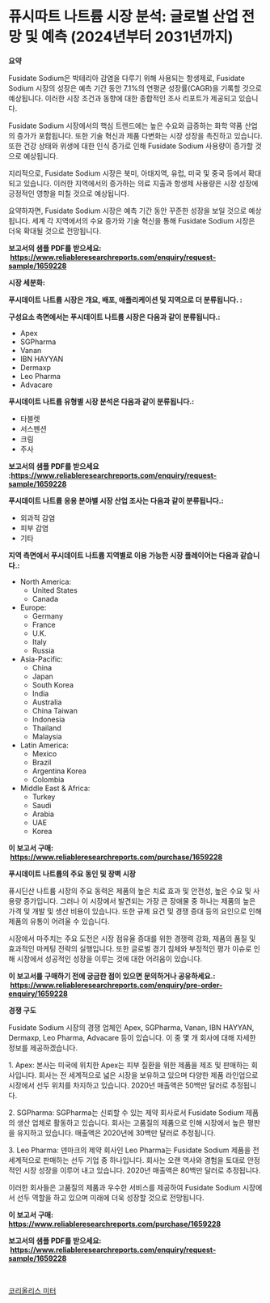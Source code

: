 <p><h1>퓨시따트 나트륨 시장 분석: 글로벌 산업 전망 및 예측 (2024년부터 2031년까지)</h1></p><p><strong>요약</strong></p>
<p><p>Fusidate Sodium은 박테리아 감염을 다루기 위해 사용되는 항생제로, Fusidate Sodium 시장의 성장은 예측 기간 동안 7.1%의 연평균 성장률(CAGR)을 기록할 것으로 예상됩니다. 이러한 시장 조건과 동향에 대한 종합적인 조사 리포트가 제공되고 있습니다.</p><p>Fusidate Sodium 시장에서의 핵심 트렌드에는 높은 수요와 급증하는 화학 약품 산업의 증가가 포함됩니다. 또한 기술 혁신과 제품 다변화는 시장 성장을 촉진하고 있습니다. 또한 건강 상태와 위생에 대한 인식 증가로 인해 Fusidate Sodium 사용량이 증가할 것으로 예상됩니다.</p><p>지리적으로, Fusidate Sodium 시장은 북미, 아태지역, 유럽, 미국 및 중국 등에서 확대되고 있습니다. 이러한 지역에서의 증가하는 의료 지출과 항생제 사용량은 시장 성장에 긍정적인 영향을 미칠 것으로 예상됩니다.</p><p>요약하자면, Fusidate Sodium 시장은 예측 기간 동안 꾸준한 성장을 보일 것으로 예상됩니다. 세계 각 지역에서의 수요 증가와 기술 혁신을 통해 Fusidate Sodium 시장은 더욱 확대될 것으로 전망됩니다.</p></p>
<p><strong>보고서의 샘플 PDF를 받으세요: &nbsp;<a href="https://www.reliableresearchreports.com/enquiry/request-sample/1659228">https://www.reliableresearchreports.com/enquiry/request-sample/1659228</a></strong></p>
<p><strong>시장 세분화:</strong></p>
<p><strong> 푸시데이트 나트륨 시장은 개요, 배포, 애플리케이션 및 지역으로 더 분류됩니다. :</strong></p>
<p><strong>구성요소 측면에서는 푸시데이트 나트륨 시장은 다음과 같이 분류됩니다.:</strong></p>
<p><ul><li>Apex</li><li>SGPharma</li><li>Vanan</li><li>IBN HAYYAN</li><li>Dermaxp</li><li>Leo Pharma</li><li>Advacare</li></ul></p>
<p><strong> 푸시데이트 나트륨 유형별 시장 분석은 다음과 같이 분류됩니다.:</strong></p>
<p><ul><li>타블렛</li><li>서스펜션</li><li>크림</li><li>주사</li></ul></p>
<p><strong>보고서의 샘플 PDF를 받으세요 :<a href="https://www.reliableresearchreports.com/enquiry/request-sample/1659228">https://www.reliableresearchreports.com/enquiry/request-sample/1659228</a></strong></p>
<p><strong> 푸시데이트 나트륨 응용 분야별 시장 산업 조사는 다음과 같이 분류됩니다.:</strong></p>
<p><ul><li>외과적 감염</li><li>피부 감염</li><li>기타</li></ul></p>
<p><strong>지역 측면에서 푸시데이트 나트륨 지역별로 이용 가능한 시장 플레이어는 다음과 같습니다.:</strong></p>
<p><ul>
    <li>
        North America:
        <ul>
            <li>United States</li>
            <li>Canada</li>
        </ul>
    </li>
    <li>
        Europe:
        <ul>
            <li>Germany</li>
            <li>France</li>
            <li>U.K.</li>
            <li>Italy</li>
            <li>Russia</li>
        </ul>
    </li>
    <li>
        Asia-Pacific:
        <ul>
            <li>China</li>
            <li>Japan</li>
            <li>South Korea</li>
            <li>India</li>
            <li>Australia</li>
            <li>China Taiwan</li>
            <li>Indonesia</li>
            <li>Thailand</li>
            <li>Malaysia</li>
        </ul>
    </li>
    <li>
        Latin America:
        <ul>
            <li>Mexico</li>
            <li>Brazil</li>
            <li>Argentina Korea</li>
            <li>Colombia</li>
        </ul>
    </li>
    <li>
        Middle East & Africa:
        <ul>
            <li>Turkey</li>
            <li>Saudi</li>
            <li>Arabia</li>
            <li>UAE</li>
            <li>Korea</li>
        </ul>
    </li>
    </ul></p>
<p><strong>이 보고서 구매: &nbsp;<a href="https://www.reliableresearchreports.com/purchase/1659228">https://www.reliableresearchreports.com/purchase/1659228</a></strong></p>
<p><strong>푸시데이트 나트륨의 주요 동인 및 장벽 시장</strong></p>
<p><p>퓨시딘산 나트륨 시장의 주요 동력은 제품의 높은 치료 효과 및 안전성, 높은 수요 및 사용량 증가입니다. 그러나 이 시장에서 발견되는 가장 큰 장애물 중 하나는 제품의 높은 가격 및 개발 및 생산 비용이 있습니다. 또한 규제 요건 및 경쟁 증대 등의 요인으로 인해 제품의 유통이 어려울 수 있습니다.</p><p>시장에서 마주치는 주요 도전은 시장 점유율 증대를 위한 경쟁력 강화, 제품의 품질 및 효과적인 마케팅 전략의 실행입니다. 또한 글로벌 경기 침체와 부정적인 평가 이슈로 인해 시장에서 성공적인 성장을 이루는 것에 대한 어려움이 있습니다.</p></p>
<p><strong>이 보고서를 구매하기 전에 궁금한 점이 있으면 문의하거나 공유하세요.: &nbsp;<a href="https://www.reliableresearchreports.com/enquiry/pre-order-enquiry/1659228">https://www.reliableresearchreports.com/enquiry/pre-order-enquiry/1659228</a></strong></p>
<p><strong>경쟁 구도</strong></p>
<p><p>Fusidate Sodium 시장의 경쟁 업체인 Apex, SGPharma, Vanan, IBN HAYYAN, Dermaxp, Leo Pharma, Advacare 등이 있습니다. 이 중 몇 개 회사에 대해 자세한 정보를 제공하겠습니다.</p><p>1. Apex: 본사는 미국에 위치한 Apex는 피부 질환을 위한 제품을 제조 및 판매하는 회사입니다. 회사는 전 세계적으로 넓은 시장을 보유하고 있으며 다양한 제품 라인업으로 시장에서 선두 위치를 차지하고 있습니다. 2020년 매출액은 50백만 달러로 추정됩니다.</p><p>2. SGPharma: SGPharma는 신뢰할 수 있는 제약 회사로서 Fusidate Sodium 제품의 생산 업체로 활동하고 있습니다. 회사는 고품질의 제품으로 인해 시장에서 높은 평판을 유지하고 있습니다. 매출액은 2020년에 30백만 달러로 추정됩니다.</p><p>3. Leo Pharma: 덴마크의 제약 회사인 Leo Pharma는 Fusidate Sodium 제품을 전 세계적으로 판매하는 선두 기업 중 하나입니다. 회사는 오랜 역사와 경험을 토대로 안정적인 시장 성장을 이루어 내고 있습니다. 2020년 매출액은 80백만 달러로 추정됩니다.</p><p>이러한 회사들은 고품질의 제품과 우수한 서비스를 제공하여 Fusidate Sodium 시장에서 선두 역할을 하고 있으며 미래에 더욱 성장할 것으로 전망됩니다.</p></p>
<p><strong>이 보고서 구매: &nbsp; <a href="https://www.reliableresearchreports.com/purchase/1659228">https://www.reliableresearchreports.com/purchase/1659228</a></strong></p>
<p><strong>보고서의 샘플 PDF를 받으세요: &nbsp;<a href="https://www.reliableresearchreports.com/enquiry/request-sample/1659228">https://www.reliableresearchreports.com/enquiry/request-sample/1659228</a></strong><strong></strong></p>
<p>&nbsp;</p>
<p><p><a href="https://medium.com/@wheelgg5674537/%EC%BD%94%EB%A6%AC%EC%98%AC%EB%A6%AC%EC%8A%A4-%EB%AF%B8%ED%84%B0-%EC%8B%9C%EC%9E%A5-%EA%B2%BD%EC%9F%81-%EB%B6%84%EC%84%9D-%EC%8B%9C%EC%9E%A5-%EB%8F%99%ED%96%A5-%EB%B0%8F-2031%EB%85%84%EA%B9%8C%EC%A7%80%EC%9D%98-%EC%98%88%EC%B8%A1-5b0d282c8fc9">코리올리스 미터</a></p></p>